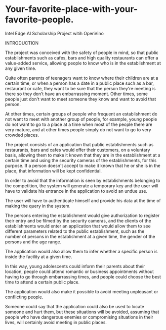 # Your-favorite-place-with-your-favorite-people.
Intel Edge AI Scholarship Project witih OpenVino

INTRODUCTION

The project was conceived with the safety of people in mind, so that public establishments such as cafes, bars and high quality restaurants can offer a value-added service, allowing people to know who is in the establishment at any given time.

Quite often parents of teenagers want to know where their children are at a certain time, or when a person has a date in a public place such as a bar, restaurant or cafe, they want to be sure that the person they're meeting is there so they don't have an embarrassing moment.  Other times, some people just don't want to meet someone they know and want to avoid that person.

At other times, certain groups of people who frequent an establishment do not want to meet with another group of people, for example, young people do not want to go to a place at a time when most of the people there are very mature, and at other times people simply do not want to go to very crowded places.

The project consists of an application that public establishments such as restaurants, bars and cafes would offer their customers, on a voluntary basis, allowing them to make it known that they are in the establishment at a certain time and using the security cameras of the establishments, for this purpose.  If a person doesn't accept to make it known that he or she is in the place, that information will be kept confidential.

In order to avoid that the information is seen by establishments belonging to the competition, the system will generate a temporary key and the user will have to validate his entrance in the application to avoid an undue use.  

The user will have to authenticate himself and provide his data at the time of making the query in the system.

The persons entering the establishment would give authorization to register their entry and be filmed by the security cameras, and the clients of the establishments would enter an application that would allow them to see different parameters related to the public establishment, such as the number of persons in the establishment at a given time, the gender of the persons and the age range.

The application would also allow them to infer whether a specific person is inside the facility at a given time.

In this way, young adolescents could inform their parents about their location, people could attend romantic or business appointments without having to go through embarrassing times, and people could choose the best time to attend a certain public place.  

The application would also make it possible to avoid meeting unpleasant or conflicting people.

Someone could say that the application could also be used to locate someone and hurt them, but these situations will be avoided, assuming that people who have dangerous enemies or compromising situations in their lives, will certainly avoid meeting in public places.
